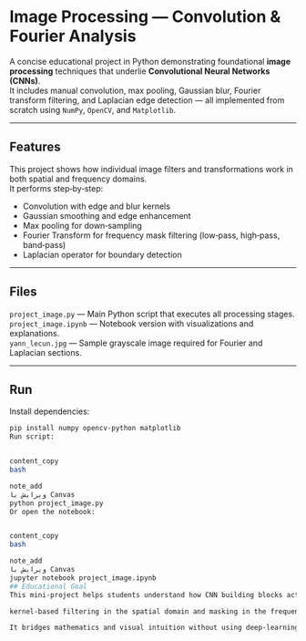 # Image Processing — Convolution & Fourier Analysis  

A concise educational project in Python demonstrating foundational **image processing** techniques that underlie **Convolutional Neural Networks (CNNs)**.  
It includes manual convolution, max pooling, Gaussian blur, Fourier transform filtering, and Laplacian edge detection — all implemented from scratch using `NumPy`, `OpenCV`, and `Matplotlib`.

---

## Features  

This project shows how individual image filters and transformations work in both spatial and frequency domains.  
It performs step‑by‑step:
- Convolution with edge and blur kernels  
- Gaussian smoothing and edge enhancement  
- Max pooling for down‑sampling  
- Fourier Transform for frequency mask filtering (low‑pass, high‑pass, band‑pass)  
- Laplacian operator for boundary detection  

---

## Files  

`project_image.py` — Main Python script that executes all processing stages.  
`project_image.ipynb` — Notebook version with visualizations and explanations.  
`yann_lecun.jpg` — Sample grayscale image required for Fourier and Laplacian sections.  

---

## Run  

Install dependencies:
```bash
pip install numpy opencv-python matplotlib 
Run script:


content_copy
bash

note_add
ویرایش با Canvas
python project_image.py
Or open the notebook:


content_copy
bash

note_add
ویرایش با Canvas
jupyter notebook project_image.ipynb
## Educational Goal
This mini‑project helps students understand how CNN building blocks actually manipulate images:

kernel‑based filtering in the spatial domain and masking in the frequency domain.

It bridges mathematics and visual intuition without using deep‑learning libraries.
